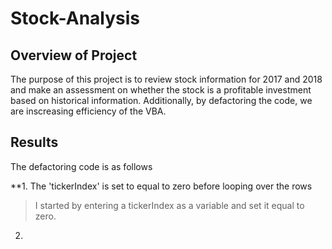 # Stock-Analysis

## Overview of Project
The purpose of this project is to review stock information for 2017 and 2018 and make an assessment on whether the stock is a profitable investment based on historical information.  Additionally, by defactoring the code, we are inscreasing efficiency of the VBA. 

## Results
The defactoring code is as follows

**1. The 'tickerIndex' is set to equal to zero before looping over the rows

> I started by entering a tickerIndex as a variable and set it equal to zero. 
2. 
